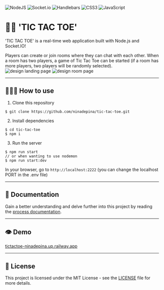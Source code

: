 ![NodeJS](https://img.shields.io/badge/node.js-6DA55F?style=for-the-badge&logo=node.js&logoColor=white) ![Socket.io](https://img.shields.io/badge/Socket.io-black?style=for-the-badge&logo=socket.io&badgeColor=010101) ![Handlebars](https://img.shields.io/badge/Handlebars.js-f0772b?style=for-the-badge&logo=handlebarsdotjs&logoColor=white) ![CSS3](https://img.shields.io/badge/css3-%231572B6.svg?style=for-the-badge&logo=css3&logoColor=white) ![JavaScript](https://img.shields.io/badge/javascript-%23323330.svg?style=for-the-badge&logo=javascript&logoColor=%23F7DF1E)

# 👋🏼 'TIC TAC TOE'
'TIC TAC TOE' is a real-time web application built with Node.js and Socket.IO! 

Players can create or join rooms where they can chat with each other. When a room has two players, a game of Tic Tac Toe can be started (if a room has more players, two players will be randomly selected). 
![design landing page](https://github.com/ninadepina/tic-tac-toe/assets/89778503/33cf9b82-1179-47b0-bf8e-7a2d79e4a719)
![design room page](https://github.com/ninadepina/tic-tac-toe/assets/89778503/5e61beb8-61ff-434d-9196-0a7123e4cde8)

---

## 👩🏼‍💻 How to use
1. Clone this repository
```
$ git clone https://github.com/ninadepina/tic-tac-toe.git
```

2. Install dependencies
```
$ cd tic-tac-toe
$ npm i
```

3. Run the server
```
$ npm run start
// or when wanting to use nodemon
$ npm run start:dev
```
In your browser, go to `http://localhost:2222` (you can change the localhost PORT in the .env file)

---

## 📝 Documentation
Gain a better understanding and delve further into this project by reading the [process documentation](https://github.com/ninadepina/tic-tac-toe/blob/main/docs/productdoc.md).

---

## 👁️ Demo
[tictactoe-ninadepina.up.railway.app](https://tictactoe-ninadepina.up.railway.app/)

---

## 📄 License
This project is licensed under the MIT License - see the [LICENSE](https://github.com/ninadepina/tic-tac-toe/blob/main/LICENSE) file for more details.
